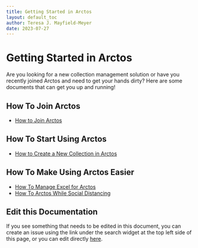 ```yaml
---
title: Getting Started in Arctos
layout: default_toc
author: Teresa J. Mayfield-Meyer
date: 2023-07-27
---
```


# Getting Started in Arctos

Are you looking for a new collection management solution or have you recently joined Arctos and need to get your hands dirty? Here are some documents that can get you up and running!

## How To Join Arctos

* [How to Join Arctos](http://handbook.arctosdb.org/how_to/new-collection.html)

## How To Start Using Arctos

* [How to Create a New Collection in Arctos](http://handbook.arctosdb.org/how_to/How-to-Start-a-New-Collection-in-Arctos.html)

## How To Make Using Arctos Easier

* [How To Manage Excel for Arctos](https://handbook.arctosdb.org/how_to/How-to-Excel-for-Arctos.html)
* [How To Arctos While Social Distancing](https://handbook.arctosdb.org/how_to/How-To-Arctos-While-Social-Distancing.html)

## Edit this Documentation

If you see something that needs to be edited in this document, you can create an issue using the link under the search widget at the top left side of this page, or you can edit directly [here](https://Github.com/ArctosDB/documentation-wiki/edit/gh-pages/_documentation/getting_started.markdown).

